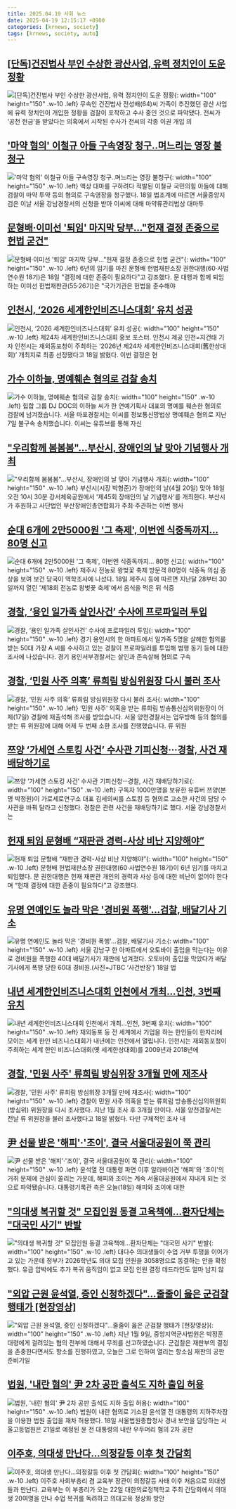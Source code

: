 ```yaml
---
title: 2025.04.19 사회 뉴스
date: 2025-04-19 12:15:17 +0900
categories: [krnews, society]
tags: [krnews, society, auto]
---
```

## [[단독]건진법사 부인 수상한 광산사업, 유력 정치인이 도운 정황](https://n.news.naver.com/mnews/article/025/0003434988)

![[단독]건진법사 부인 수상한 광산사업, 유력 정치인이 도운 정황](https://mimgnews.pstatic.net/image/origin/025/2025/04/18/3434988.jpg?type=nf220_150){: width="100" height="150" .w-10 .left}
무속인 건진법사 전성배(64)씨 가족이 추진했던 광산 사업에 유력 정치인이 개입한 정황을 검찰이 포착하고 수사 중인 것으로 파악됐다. 전씨가 ‘공천 헌금’을 받았다는 의혹에서 시작된 수사가 전씨의 각종 이권 개입 의

## ['마약 혐의' 이철규 아들 구속영장 청구..며느리는 영장 불청구](https://n.news.naver.com/mnews/article/014/0005338194)

!['마약 혐의' 이철규 아들 구속영장 청구..며느리는 영장 불청구](https://mimgnews.pstatic.net/image/origin/014/2025/04/19/5338194.jpg?type=nf220_150){: width="100" height="150" .w-10 .left}
액상 대마를 구하려다 적발된 이철규 국민의힘 아들에 대해 검찰이 마약 투약 등의 혐의로 구속영장을 청구했다. 18일 법조계에 따르면 서울중앙지검은 이날 서울 강남경찰서의 신청을 받아 이씨에 대해 마약류관리법상 대마투

## [문형배·이미선 '퇴임' 마지막 당부…"헌재 결정 존중으로 헌법 굳건"](https://n.news.naver.com/mnews/article/421/0008200987)

![문형배·이미선 '퇴임' 마지막 당부…"헌재 결정 존중으로 헌법 굳건"](https://mimgnews.pstatic.net/image/origin/421/2025/04/18/8200987.jpg?type=nf220_150){: width="100" height="150" .w-10 .left}
6년의 임기를 마친 문형배 헌법재판소장 권한대행(60·사법연수원 18기)은 18일 "결정에 대한 존중이 필요하다"고 강조했다. 문 대행과 함께 퇴임하는 이미선 헌법재판관(55·26기)은 "국가기관은 헌법을 준수해야

## [인천시, ‘2026 세계한인비즈니스대회’ 유치 성공](https://n.news.naver.com/mnews/article/021/0002704107)

![인천시, ‘2026 세계한인비즈니스대회’ 유치 성공](https://mimgnews.pstatic.net/image/origin/021/2025/04/18/2704107.jpg?type=nf220_150){: width="100" height="150" .w-10 .left}
제24차 세계한인비즈니스대회 홍보 포스터. 인천시 제공 인천=지건태 기자 인천시는 재외동포청이 주최하는 ‘2026년 제24차 세계한인비즈니스대회(舊한상대회)’ 개최지로 최종 선정됐다고 18일 밝혔다. 이번 결정은 현

## [가수 이하늘, 명예훼손 혐의로 검찰 송치](https://n.news.naver.com/mnews/article/422/0000732600)

![가수 이하늘, 명예훼손 혐의로 검찰 송치](https://mimgnews.pstatic.net/image/origin/422/2025/04/19/732600.jpg?type=nf220_150){: width="100" height="150" .w-10 .left}
힙합 그룹 DJ DOC의 이하늘 씨가 한 연예기획사 대표의 명예를 훼손한 혐의로 검찰에 넘겨졌습니다. 서울 마포경찰서는 이씨를 정보통신망법상 명예훼손 혐의로 지난 7일 불구속 송치했습니다. 이씨는 유튜브를 통해 자신

## ["우리함께 봄봄봄"…부산시, 장애인의 날 맞아 기념행사 개최](https://n.news.naver.com/mnews/article/310/0000124926)

!["우리함께 봄봄봄"…부산시, 장애인의 날 맞아 기념행사 개최](https://mimgnews.pstatic.net/image/origin/310/2025/04/18/124926.jpg?type=nf220_150){: width="100" height="150" .w-10 .left}
부산시(시장 박형준)가 장애인의 날(4월 20일) 맞아 18일 오전 10시 30분 강서체육공원에서 '제45회 장애인의 날 기념행사'를 개최한다. 부산시가 후원하고 사단법인 부산장애인총연합회가 주최·주관하는 이번 행사

## [순대 6개에 2만5000원 '그 축제', 이번엔 식중독까지… 80명 신고](https://n.news.naver.com/mnews/article/469/0000860324)

![순대 6개에 2만5000원 '그 축제', 이번엔 식중독까지… 80명 신고](https://mimgnews.pstatic.net/image/origin/469/2025/04/18/860324.jpg?type=nf220_150){: width="100" height="150" .w-10 .left}
제주시 전농로 왕벚꽃 축제 방문객 80명이 식중독 의심 증상을 보여 보건 당국이 역학조사에 나섰다. 18일 제주시 등에 따르면 지난달 28부터 30일까지 열린 '제18회 전농로 왕벚꽃 축제'에서 음식을 먹은 뒤 식중

## [경찰, ‘용인 일가족 살인사건’ 수사에 프로파일러 투입](https://n.news.naver.com/mnews/article/056/0011934576)

![경찰, ‘용인 일가족 살인사건’ 수사에 프로파일러 투입](https://mimgnews.pstatic.net/image/origin/056/2025/04/18/11934576.jpg?type=nf220_150){: width="100" height="150" .w-10 .left}
경기 용인시의 한 아파트에서 일가족 5명을 살해한 혐의를 받는 50대 가장 A 씨를 수사하고 있는 경찰이 프로파일러를 투입해 범행 동기 등에 대한 조사에 나섰습니다. 경기 용인서부경찰서는 살인과 존속살해 혐의로 구속

## [경찰, ‘민원 사주 의혹’ 류희림 방심위원장 다시 불러 조사](https://n.news.naver.com/mnews/article/056/0011934884)

![경찰, ‘민원 사주 의혹’ 류희림 방심위원장 다시 불러 조사](https://mimgnews.pstatic.net/image/origin/056/2025/04/18/11934884.jpg?type=nf220_150){: width="100" height="150" .w-10 .left}
‘민원 사주’ 의혹을 받는 류희림 방송통신심의위원장이 어제(17일) 경찰에 재출석해 조사를 받았습니다. 서울 양천경찰서는 업무방해 등의 혐의를 받는 류 위원장에 대해 어제 두 번째 소환 조사를 진행했습니다. 류 위원

## [쯔양 ‘가세연 스토킹 사건’ 수사관 기피신청···경찰, 사건 재배당하기로](https://n.news.naver.com/mnews/article/032/0003364243)

![쯔양 ‘가세연 스토킹 사건’ 수사관 기피신청···경찰, 사건 재배당하기로](https://mimgnews.pstatic.net/image/origin/032/2025/04/18/3364243.jpg?type=nf220_150){: width="100" height="150" .w-10 .left}
구독자 1000만명을 보유한 유튜버 쯔양(본명 박정원)이 가로세로연구소 대표 김세의씨를 스토킹 등 혐의로 고소한 사건의 담당 수사관을 바꿔 달라고 신청했다. 경찰은 관련 사건을 재배당하기로 했다. 서울 강남경찰서는

## [헌재 퇴임 문형배 “재판관 경력-사상 비난 지양해야”](https://n.news.naver.com/mnews/article/020/0003629488)

![헌재 퇴임 문형배 “재판관 경력-사상 비난 지양해야”](https://mimgnews.pstatic.net/image/origin/020/2025/04/19/3629488.jpg?type=nf220_150){: width="100" height="150" .w-10 .left}
문형배 헌법재판소장 권한대행(60·사법연수원 18기)이 6년 임기를 마치고 퇴임했다. 문 권한대행은 헌재 재판관 개인의 경력과 사상 등에 대한 비난이 없어야 한다며 “헌재 결정에 대한 존중이 필요하다”고 강조했다.

## [유명 연예인도 놀라 막은 '경비원 폭행'…검찰, 배달기사 기소](https://n.news.naver.com/mnews/article/018/0005991316)

![유명 연예인도 놀라 막은 '경비원 폭행'…검찰, 배달기사 기소](https://mimgnews.pstatic.net/image/origin/018/2025/04/18/5991316.jpg?type=nf220_150){: width="100" height="150" .w-10 .left}
서울 강남구 한 아파트에서 오토바이 출입을 막는다는 이유로 경비원을 폭행한 40대 배달기사가 재판에 넘겨졌다. 오토바이 출입을 막았다가 배달 기사에게 폭행 당한 60대 경비원.(사진=JTBC ‘사건반장’) 18일 법

## [내년 세계한인비즈니스대회 인천에서 개최…인천, 3번째 유치](https://n.news.naver.com/mnews/article/056/0011934614)

![내년 세계한인비즈니스대회 인천에서 개최…인천, 3번째 유치](https://mimgnews.pstatic.net/image/origin/056/2025/04/18/11934614.jpg?type=nf220_150){: width="100" height="150" .w-10 .left}
재외동포 등 전 세계에서 기업을 하는 한인들이 한자리에 모이는 세계 한인 비즈니스대회가 내년에는 인천에서 열립니다. 인천시는 재외동포청이 주최하는 세계 한인 비즈니스대회(옛 세계한상대회)를 2009년과 2018년에

## [경찰, '민원 사주' 류희림 방심위장 3개월 만에 재조사](https://n.news.naver.com/mnews/article/003/0013193112)

![경찰, '민원 사주' 류희림 방심위장 3개월 만에 재조사](https://mimgnews.pstatic.net/image/origin/003/2025/04/18/13193112.jpg?type=nf220_150){: width="100" height="150" .w-10 .left}
경찰이 민원 사주 의혹을 받는 류희림 방송통신심의위원회(방심위) 위원장을 다시 조사했다. 지난 1월 조사 후 3개월 만이다. 서울 양천경찰서는 전날 류 위원장을 불러 조사했다고 18일 밝혔다. 다만 구체적인 조사 내

## [尹 선물 받은 '해피'·'조이', 결국 서울대공원이 쭉 관리](https://n.news.naver.com/mnews/article/422/0000732449)

![尹 선물 받은 '해피'·'조이', 결국 서울대공원이 쭉 관리](https://mimgnews.pstatic.net/image/origin/422/2025/04/18/732449.jpg?type=nf220_150){: width="100" height="150" .w-10 .left}
윤석열 전 대통령 파면 이후 알라바이견 '해피'와 '조이'의 거취 문제에 관심이 쏠리는 가운데, 해피와 조이는 계속 서울대공원에서 지내게 되는 것으로 파악됐습니다. 대통령기록관 측은 오늘(18일) 해피와 조이에 대한

## ["의대생 복귀할 것" 모집인원 동결 고육책에…환자단체는 "대국민 사기" 반발](https://n.news.naver.com/mnews/article/011/0004475515)

!["의대생 복귀할 것" 모집인원 동결 고육책에…환자단체는 "대국민 사기" 반발](https://mimgnews.pstatic.net/image/origin/011/2025/04/18/4475515.jpg?type=nf220_150){: width="100" height="150" .w-10 .left}
대다수 의대생들이 수업 거부 투쟁을 이어가고 있는 가운데 정부가 2026학년도 의대 모집 인원을 3058명으로 동결하는 안을 확정했다. 유급 압박에도 추가 복귀 움직임이 없고 모집 인원 결정 데드라인도 얼마 남지 않

## ["외압 근원 윤석열, 증인 신청하겠다"…줄줄이 읊은 군검찰 행태가 [현장영상]](https://n.news.naver.com/mnews/article/437/0000437748)

!["외압 근원 윤석열, 증인 신청하겠다"…줄줄이 읊은 군검찰 행태가 [현장영상]](https://mimgnews.pstatic.net/image/origin/437/2025/04/18/437748.jpg?type=nf220_150){: width="100" height="150" .w-10 .left}
지난 1월 9일, 중앙지역군사법원은 박정훈 대령에게 걸려있는 혐의 전부에 대해서 무죄를 선고하였습니다. 군검찰은 재판부의 결정을 존중한다면서도 항소를 진행하였고, 오늘은 그로 인하여 열리는 항소심 재판의 공판준비기일

## [법원, '내란 혐의' 尹 2차 공판 출석도 지하 출입 허용](https://n.news.naver.com/mnews/article/448/0000521630)

![법원, '내란 혐의' 尹 2차 공판 출석도 지하 출입 허용](https://mimgnews.pstatic.net/image/origin/448/2025/04/18/521630.jpg?type=nf220_150){: width="100" height="150" .w-10 .left}
법원이 내란 혐의로 기소된 윤석열 전 대통령의 지하주차장을 이용한 법원 출입을 재차 허용했다. 18일 서울법원종합청사 경내 보안을 담당하는 서울고등법원은 21일로 예정된 윤 전 대통령의 내란 우두머리 혐의 2차 공판

## [이주호, 의대생 만난다…의정갈등 이후 첫 간담회](https://n.news.naver.com/mnews/article/277/0005580405)

![이주호, 의대생 만난다…의정갈등 이후 첫 간담회](https://mimgnews.pstatic.net/image/origin/277/2025/04/18/5580405.jpg?type=nf220_150){: width="100" height="150" .w-10 .left}
이주호 사회부총리 겸 교육부 장관이 의정갈등 사태 이후 처음으로 의대생들과 만난다. 교육부는 이 부총리가 오는 22일 대한의료정책학교 주최 간담회에서 의대생 20여명을 만나 수업 복귀를 독려하고 의대교육 정상화 방안

